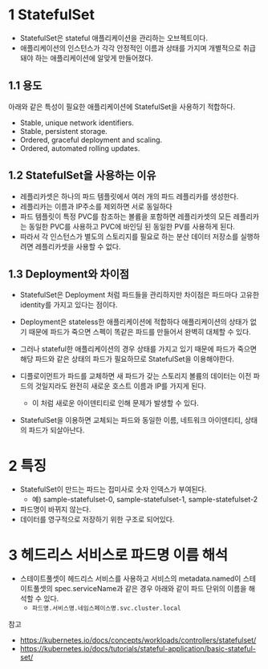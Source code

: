 # 1 StatefulSet

- StatefulSet은 stateful 애플리케이션을 관리하는 오브젝트이다.
- 애플리케이션의 인스턴스가 각각 안정적인 이름과 상태를 가지며 개별적으로 취급돼야 하는 애플리케이션에 알맞게 만들어졌다.



## 1.1 용도

아래와 같은 특성이 필요한 애플리케이션에 StatefulSet을 사용하기 적합하다.

- Stable, unique network identifiers.
- Stable, persistent storage.
- Ordered, graceful deployment and scaling.
- Ordered, automated rolling updates.



## 1.2 StatefulSet을 사용하는 이유

- 레플리카셋은 하나의 파드 템플릿에서 여러 개의 파드 레플리카를 생성한다.
- 레플리카는 이름과 IP주소를 제외하면 서로 동일하다
- 파드 템플릿이 특정 PVC를 참조하는 볼륨을 포함하면 레플리카셋의 모든 레플리카는 동일한 PVC를 사용하고 PVC에 바인딩 된 동일한 PV를 사용하게 된다.
- 따라서 각 인스턴스가 별도의 스토리지를 필요로 하는 분산 데이터 저장소를 실행하려면 레플리카셋을 사용할 수 없다.



## 1.3 Deployment와 차이점 

- StatefulSet은 Deployment 처럼 파드들을 관리하지만 차이점은 파드마다 고유한 identity를 가지고 있다는 점이다.
- Deployment은 stateless한 애플리케이션에 적합하다 애플리케이션의 상태가 없기 때문에 파드가 죽으면 스펙이 똑같은 파드를 만들어서 완벽히 대체할 수 있다.
- 그러나 stateful한 애플리케이션의 경우 상태를 가지고 있기 때문에 파드가 죽으면 해당 파드와 같은 상태의 파드가 필요하므로 StatefulSet을 이용해야한다.
- 디플로이먼트가 파드를 교체하면 새 파드가 갖는 스토리지 볼륨의 데이터는 이전 파드의 것일지라도 완전히 새로운 호스트 이름과 IP를 가지게 된다.
  - 이 처럼 새로운 아이덴티티로 인해 문제가 발생할 수 있다.

- StatefulSet을 이용하면 교체되는 파드와 동일한 이름, 네트워크 아이덴티티, 상태의 파드가 되살아난다.



# 2 특징

- StatefulSet이 만드는 파드는 접미사로 숫자 인덱스가 부여된다.
  - 예) sample-statefulset-0, sample-statefulset-1, sample-statefulset-2
- 파드명이 바뀌지 않는다.
- 데이터를 영구적으로 저장하기 위한 구조로 되어있다.



# 3 헤드리스 서비스로 파드명 이름 해석

- 스테이트풀셋이 헤드리스 서비스를 사용하고 서비스의 metadata.named이 스테이트풀셋의 spec.serviceName과 같은 경우 아래와 같이 파드 단위의 이름을 해석할 수 있다.
  - `파드명.서비스명.네임스페이스명.svc.cluster.local`



참고

- https://kubernetes.io/docs/concepts/workloads/controllers/statefulset/
- https://kubernetes.io/docs/tutorials/stateful-application/basic-stateful-set/